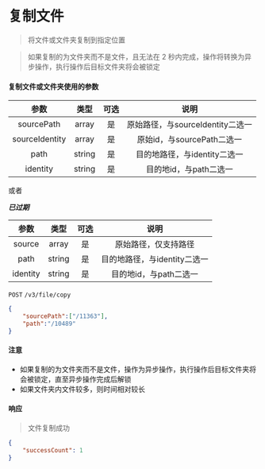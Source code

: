 # 复制文件

> 将文件或文件夹复制到指定位置

> 如果复制的为文件夹而不是文件，且无法在 2 秒内完成，操作将转换为异步操作，执行操作后目标文件夹将会被锁定

#### 复制文件或文件夹使用的参数

|  参数  	|  类型  	| 可选 	|           说明           	|
|:------:	|:------:	|:----:	|:------------------------:	|
|  sourcePath  	| array<string> 	|  是  	|  原始路径，与sourceIdentity二选一  	|
|  sourceIdentity  	| array<string> 	|  是  	|        原始id，与sourcePath二选一    	|
| path 	| string 	|  是  	| 目的地路径，与identity二选一 	|
|  identity  	| string 	|  是  	|  目的地id，与path二选一  	|

或者

***已过期***

|  参数  	|  类型  	| 可选 	|           说明           	|
|:------:	|:------:	|:----:	|:------------------------:	|
|  source  	| array<string> 	|  是  	|  原始路径，仅支持路径  	|
| path 	| string 	|  是  	| 目的地路径，与identity二选一 	|
|  identity  	| string 	|  是  	|  目的地id，与path二选一  	|


```POST``` ```/v3/file/copy```


```json
{
	"sourcePath":["/11363"],
	"path":"/10489"
}
```




#### 注意

* 如果复制的为文件夹而不是文件，操作为异步操作，执行操作后目标文件夹将会被锁定，直至异步操作完成后解锁
* 如果文件夹内文件较多，则时间相对较长

#### 响应

> 文件复制成功

```json
{
    "successCount": 1
}
```
